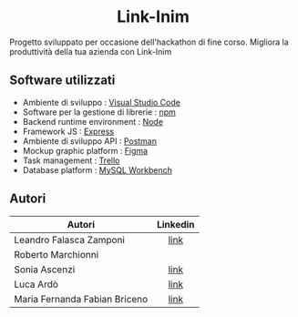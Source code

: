 # <h1 align="center">Link-Inim</h1>

Progetto sviluppato per occasione dell'hackathon di fine corso.
Migliora la produttività della tua azienda con Link-Inim


## Software utilizzati
* Ambiente di sviluppo : [Visual Studio Code](https://code.visualstudio.com/)
* Software per la gestione di librerie : [npm](https://www.npmjs.com/)
* Backend runtime environment : [Node](https://nodejs.org/it/)
* Framework JS : [Express](https://expressjs.com/it/)
* Ambiente di sviluppo API : [Postman](https://www.postman.com/)
* Mockup graphic platform : [Figma](https://www.figma.com/)
* Task management : [Trello](https://trello.com/)
* Database platform : [MySQL Workbench](https://www.mysql.com/it/products/workbench/)


## Autori

|             Autori            |   Linkedin  |
|-------------------------------|:---------:|
| Leandro Falasca Zamponi       |   [link](https://www.linkedin.com/in/leandro-falasca-zamponi/)   |
| Roberto Marchionni            |           |
| Sonia Ascenzi                 |   [link](https://www.linkedin.com/in/soniaascenzi/)   |
| Luca Ardò                     |   [link](https://www.linkedin.com/in/luca-ard%C3%B2-4973a6226/)  |
| Maria Fernanda Fabian Briceno |   [link](https://www.linkedin.com/in/maria-fernanda-fabian-briceno-6429051a2/)  |

